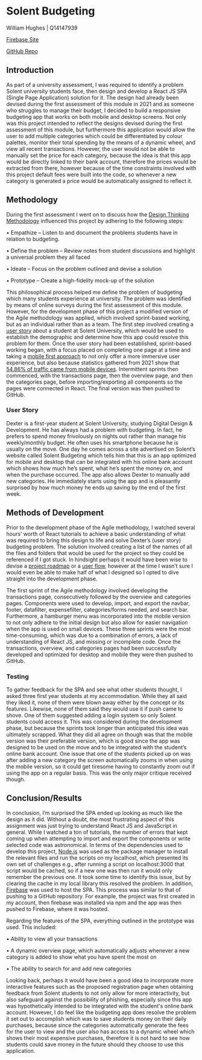 # Solent Budgeting

William Hughes | Q14147939

[Firebase Site](https://solent-budgeting.web.app/)

[GitHub Repo](https://github.com/WillHughesGithub/Solent_Budgeting/)

## Introduction
As part of a university assessment, I was required to identify a problem Solent university students face, then design and develop a React JS SPA (Single Page Application) solution for it. The design had already been devised during the first assessment of this module in 2021 and as someone who struggles to manage their budget, I decided to build a responsive budgeting app that works on both mobile and desktop screens. Not only was this project intended to reflect the designs devised during the first assessment of this module, but furthermore this application would allow the user to add multiple categories which could be differentiated by colour palettes, monitor their total spending by the means of a dynamic wheel, and view all recent transactions. However, the user would not be able to manually set the price for each category, because the idea is that this app would be directly linked to their bank account, therefore the prices would be extracted from there, however because of the time constraints involved with this project default fees were built into the code, so whenever a new category is generated a price would be automatically assigned to reflect it.

## Methodology
During the first assessment I went on to discuss how the [Design Thinking Methodology](https://www.interaction-design.org/literature/article/5-stages-in-the-design-thinking-process/) influenced this project by adhering to the following steps:

• Empathize – Listen to and document the problems students have in relation to budgeting.

• Define the problem – Review notes from student discussions and highlight a universal problem they all faced

• Ideate – Focus on the problem outlined and devise a solution

• Prototype – Create a high-fidelity mock-up of the solution

This philosophical process helped me define the problem of budgeting which many students experience at university. The problem was identified by means of online surveys during the first assessment of this module. However, for the development phase of this project a modified version of the Agile methodology was applied, which involved sprint-based working, but as an individual rather than as a team. The first step involved creating a [user story](https://www.visual-paradigm.com/guide/agile-software-development/what-is-user-story/) about a student at Solent University, which would be used to establish the demographic and determine how this app could resolve this problem for them. Once the user story had been established, sprint-based working began, with a focus placed on completing one page at a time and taking a [mobile first approach](https://www.classicinformatics.com/blog/why-mobile-first-approach/) to not only offer a more immersive user experience, but also because statistics gathered from 2021 show that [54.86% of traffic came from mobile devices](https://gs.statcounter.com/platform-market-share/desktop-mobile-tablet/worldwide/). Intermittent sprints then commenced, with the transactions page, then the overview page, and then the categories page, before importing/exporting all components so the pages were connected in React. The final version was then pushed to GitHub.

### User Story
Dexter is a first-year student at Solent University, studying Digital Design & Development. He has always had a problem with budgeting. In fact, he prefers to spend money frivolously on nights out rather than manage his weekly/monthly budget. He often uses his smartphone because he is usually on the move. One day he comes across a site advertised on Solent’s website called Solent Budgeting which tells him that this is an app optimized for mobile and desktop that can be integrated with his online bank account which shows how much he’s spent, what he’s spent the money on, and when the purchase occurred. The app also allows Dexter to manually add new categories. He immediately starts using the app and is pleasantly surprised by how much money he ends up saving by the end of the first week.

## Methods of Development
Prior to the development phase of the Agile methodology, I watched several hours’ worth of React tutorials to achieve a basic understanding of what was required to bring this design to life and solve Dexter’s (user story) budgeting problem. The solution involved creating a list of the names of all the files and folders that would be used for the project so they could be referenced if I got stuck. In hindsight perhaps it would have been wise to devise a [project roadmap](https://www.productplan.com/glossary/project-roadmap/) or a [user flow](https://xd.adobe.com/ideas/process/user-research/user-journey-vs-user-flow/), however at the time I wasn’t sure I would even be able to make half of what I designed so I opted to dive straight into the development phase. 

The first sprint of the Agile methodology involved developing the transactions page, consecutively followed by the overview and categories pages. Components were used to develop, import, and export the navbar, footer, datafilter, expensefilter, categories/forms needed, and search bar. Furthermore, a hamburger menu was incorporated into the mobile version to not only adhere to the initial design but also allow for easier navigation when the app is used on small devices. These three sprints were the most time-consuming, which was due to a combination of errors, a lack of understanding of React JS, and missing or incomplete code. Once the transactions, overview, and categories pages had been successfully developed and optimized for desktop and mobile they were then pushed to GitHub.

### Testing
To gather feedback for the SPA and see what other students thought, I asked three first year students at my accommodation. While they all said they liked it, none of them were blown away either by the concept or its features. Likewise, none of them said they would use it if push came to shove. One of them suggested adding a login system so only Solent students could access it. This was considered during the development phase, but because the sprints took longer than anticipated this idea was ultimately scrapped. What they did all agree on though was that the mobile version was their preferable version, which is good since the app was designed to be used on the move and to be integrated with the student’s online bank account. One issue that one of the students picked up on was after adding a new category the screen automatically zooms in when using the mobile version, so it could get tiresome having to constantly zoom out if using the app on a regular basis. This was the only major critique received though.

## Conclusion/Results
In conclusion, I’m surprised the SPA ended up looking as much like the design as it did. Without a doubt, the most frustrating aspect of this assignment was just trying to understand React JS and JavaScript in general. While I watched a ton of tutorials, the number of errors that kept coming up when attempting to import and export the components or write selected code was astronomical. In terms of the dependencies used to develop this project, [Node.js](https://nodejs.org/en/) was used as the package manager to install the relevant files and run the scripts on my localhost, which presented its own set of challenges e.g., after running a script on localhost:3000 that script would be cached, so if a new one was then run it would only remember the previous one. It took some time to identify this issue, but by clearing the cache in my local library this resolved the problem. In addition, [Firebase](https://firebase.google.com/) was used to host the SPA. This process was similar to that of pushing to a GitHub repository. For example, the project was first created in my account, then firebase was installed via npm and the app was then pushed to Firebase, where it was hosted.

Regarding the features of the SPA, everything outlined in the prototype was used. This included:

• Ability to view all your transactions

• A dynamic overview page, which automatically adjusts whenever a new category is added to show what you have spent the most on

• The ability to search for and add new categories

Looking back, perhaps it would have been a good idea to incorporate more interactive features such as the proposed registration page when obtaining feedback from Solent students to not only allow for more interactivity, but also safeguard against the possibility of phishing, especially since this app was hypothetically intended to be integrated with the student's online bank account. However, I do feel like the budgeting app does resolve the problem it set out to accomplish which was to save students money on their daily purchases, because since the categories automatically generate the fees for the user to view and the user also has access to a dynamic wheel which shows their most expensive purchases, therefore it is not hard to see how students could save money in the future should they choose to use this application.